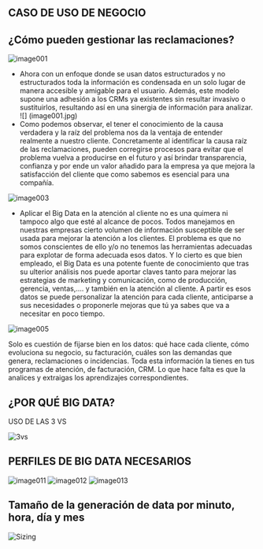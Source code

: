 CASO DE USO DE NEGOCIO 
----------------------
¿Cómo pueden gestionar las reclamaciones?
-----------------------------------------
![image001](https://user-images.githubusercontent.com/13352022/60151064-ef7cb600-97a0-11e9-8020-5880ad29f107.jpg)

- Ahora con un enfoque donde se usan datos estructurados y no estructurados toda la información es condensada en un solo lugar de manera accesible y amigable para el usuario. Además, este modelo supone una adhesión a los CRMs ya existentes sin resultar invasivo o sustituirlos, resultando así en una sinergia de información para analizar.
![] (image001.jpg)
- Como podemos observar, el tener el conocimiento de la causa verdadera y la raíz del problema nos da la ventaja de entender realmente a nuestro cliente. Concretamente al identificar la causa raíz de las reclamaciones, pueden corregirse procesos para evitar que el problema vuelva a producirse en el futuro y así brindar transparencia, confianza y por ende un valor añadido para la empresa ya que mejora la satisfacción del cliente que como sabemos es esencial para una compañía.

![image003](https://user-images.githubusercontent.com/13352022/60151113-294dbc80-97a1-11e9-8bd4-9943f37d6c07.png)
 
- Aplicar el Big Data en la atención al cliente no es una quimera ni tampoco algo que esté al alcance de pocos. Todos manejamos en nuestras empresas cierto volumen de información susceptible de ser usada para mejorar la atención a los clientes. El problema es que no somos conscientes de ello y/o no tenemos las herramientas adecuadas para explotar de forma adecuada esos datos.
Y lo cierto es que bien empleado, el Big Data es una potente fuente de conocimiento que tras su ulterior análisis nos puede aportar claves tanto para mejorar las estrategias de marketing y comunicación, como de producción, gerencia, ventas,…. y también en la atención al cliente.
A partir es esos datos se puede personalizar la atención para cada cliente, anticiparse a sus necesidades o proponerle mejoras que tú ya sabes que va a necesitar en poco tiempo.

![image005](https://user-images.githubusercontent.com/13352022/60151114-294dbc80-97a1-11e9-9b90-8c1e475ec0f8.jpg)

Solo es cuestión de fijarse bien en los datos: qué hace cada cliente, cómo evoluciona su negocio, su facturación, cuáles son las demandas que genera, reclamaciones o incidencias. Toda esta información la tienes en tus programas de atención, de facturación, CRM. Lo que hace falta es que la analices y extraigas los aprendizajes correspondientes.

¿POR QUÉ BIG DATA?
---
USO DE LAS 3 VS

![3vs](https://user-images.githubusercontent.com/13352022/60151309-e6401900-97a1-11e9-8187-e625fa5df759.PNG)

PERFILES DE BIG DATA NECESARIOS
--
   
![image011](https://user-images.githubusercontent.com/13352022/60151116-294dbc80-97a1-11e9-81a9-e7b419761312.jpg)
![image012](https://user-images.githubusercontent.com/13352022/60151117-294dbc80-97a1-11e9-8f86-f978b1c0027d.jpg)
![image013](https://user-images.githubusercontent.com/13352022/60151118-29e65300-97a1-11e9-883f-8682f4207349.jpg)



Tamaño de la generación de data por minuto, hora, día y mes
---
![Sizing](https://user-images.githubusercontent.com/13352022/60317043-e15e9f00-9932-11e9-8e52-6d9a90d9956b.PNG)


